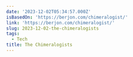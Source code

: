 ```yaml
---
date: '2023-12-02T05:34:57.000Z'
isBasedOn: 'https://berjon.com/chimeralogist/'
link: 'https://berjon.com/chimeralogist/'
slug: 2023-12-02-the-chimeralogists
tags:
  - Tech
title: The Chimeralogists
---
```


